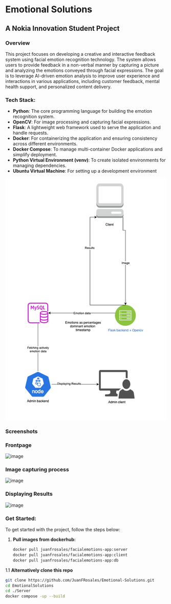 # Emotional Solutions
## A Nokia Innovation Student Project

### Overview
This project focuses on developing a creative and interactive feedback system using facial emotion recognition technology. The system allows users to provide feedback in a non-verbal manner by capturing a picture and analyzing the emotions conveyed through facial expressions. The goal is to leverage AI-driven emotion analysis to improve user experience and interactions in various applications, including customer feedback, mental health support, and personalized content delivery.

### Tech Stack:
- **Python**: The core programming language for building the emotion recognition system.
- **OpenCV**: For image processing and capturing facial expressions.
- **Flask**: A lightweight web framework used to serve the application and handle requests.
- **Docker**: For containerizing the application and ensuring consistency across different environments.
- **Docker Compose**: To manage multi-container Docker applications and simplify deployment.
- **Python Virtual Environment (venv)**: To create isolated environments for managing dependencies.
- **Ubuntu Virtual Machine**: For setting up a development environment 


![image](/screenshots/Diagram.png)


### Screenshots


### Frontpage
![image](/screenshots/frontpage.png)

### Image capturing process
![image](/screenshots/process.png)

### Displaying Results

![image](/screenshots/results.png)

### Get Started:
To get started with the project, follow the steps below:

1. **Pull images from dockerhub:**

   ```bash
   docker pull juanfrosales/facialemotions-app:server
   docker pull juanfrosales/facialemotions-app:client
   docker pull juanfrosales/facialemotions-app:db
   

1.1 **Alternatively clone this repo**

   ```bash
   git clone https://github.com/JuanFRosales/Emotional-Solutions.git
   cd EmotionalSolutions
   cd ./Server
   docker compose -up --build
   ````
